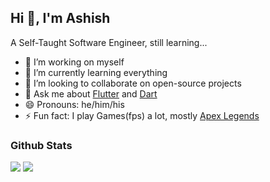 ## Hi 👋, I'm Ashish

A Self-Taught Software Engineer, still learning...

- 🔭 I’m working on myself
- 🌱 I’m currently learning everything
- 👯 I’m looking to collaborate on open-source projects
- 💬 Ask me about [Flutter](https://flutter.dev) and [Dart](https://dart.dev)
- 😄 Pronouns: he/him/his
- ⚡ Fun fact: I play Games(fps) a lot, mostly [Apex Legends](https://www.ea.com/games/apex-legends) 

### Github Stats

<img src="https://github-readme-stats.vercel.app/api?username=abhakhand&&show_icons=true&theme=tokyonight&line_height=35">
<img src="https://github-readme-stats.vercel.app/api/top-langs/?username=abhakhand&hide=css,html&theme=tokyonight">